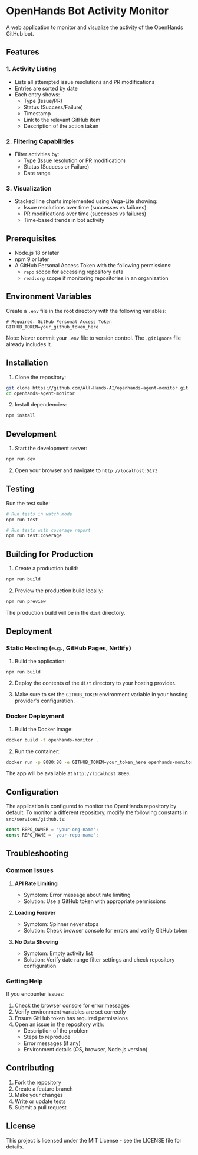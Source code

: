 # OpenHands Bot Activity Monitor

A web application to monitor and visualize the activity of the OpenHands GitHub bot.

## Features

### 1. Activity Listing
- Lists all attempted issue resolutions and PR modifications
- Entries are sorted by date
- Each entry shows:
  - Type (Issue/PR)
  - Status (Success/Failure)
  - Timestamp
  - Link to the relevant GitHub item
  - Description of the action taken

### 2. Filtering Capabilities
- Filter activities by:
  - Type (Issue resolution or PR modification)
  - Status (Success or Failure)
  - Date range

### 3. Visualization
- Stacked line charts implemented using Vega-Lite showing:
  - Issue resolutions over time (successes vs failures)
  - PR modifications over time (successes vs failures)
  - Time-based trends in bot activity

## Prerequisites

- Node.js 18 or later
- npm 9 or later
- A GitHub Personal Access Token with the following permissions:
  - `repo` scope for accessing repository data
  - `read:org` scope if monitoring repositories in an organization

## Environment Variables

Create a `.env` file in the root directory with the following variables:

```env
# Required: GitHub Personal Access Token
GITHUB_TOKEN=your_github_token_here
```

Note: Never commit your `.env` file to version control. The `.gitignore` file already includes it.

## Installation

1. Clone the repository:
```bash
git clone https://github.com/All-Hands-AI/openhands-agent-monitor.git
cd openhands-agent-monitor
```

2. Install dependencies:
```bash
npm install
```

## Development

1. Start the development server:
```bash
npm run dev
```

2. Open your browser and navigate to `http://localhost:5173`

## Testing

Run the test suite:
```bash
# Run tests in watch mode
npm run test

# Run tests with coverage report
npm run test:coverage
```

## Building for Production

1. Create a production build:
```bash
npm run build
```

2. Preview the production build locally:
```bash
npm run preview
```

The production build will be in the `dist` directory.

## Deployment

### Static Hosting (e.g., GitHub Pages, Netlify)

1. Build the application:
```bash
npm run build
```

2. Deploy the contents of the `dist` directory to your hosting provider.

3. Make sure to set the `GITHUB_TOKEN` environment variable in your hosting provider's configuration.

### Docker Deployment

1. Build the Docker image:
```bash
docker build -t openhands-monitor .
```

2. Run the container:
```bash
docker run -p 8080:80 -e GITHUB_TOKEN=your_token_here openhands-monitor
```

The app will be available at `http://localhost:8080`.

## Configuration

The application is configured to monitor the OpenHands repository by default. To monitor a different repository, modify the following constants in `src/services/github.ts`:

```typescript
const REPO_OWNER = 'your-org-name';
const REPO_NAME = 'your-repo-name';
```

## Troubleshooting

### Common Issues

1. **API Rate Limiting**
   - Symptom: Error message about rate limiting
   - Solution: Use a GitHub token with appropriate permissions

2. **Loading Forever**
   - Symptom: Spinner never stops
   - Solution: Check browser console for errors and verify GitHub token

3. **No Data Showing**
   - Symptom: Empty activity list
   - Solution: Verify date range filter settings and check repository configuration

### Getting Help

If you encounter issues:

1. Check the browser console for error messages
2. Verify environment variables are set correctly
3. Ensure GitHub token has required permissions
4. Open an issue in the repository with:
   - Description of the problem
   - Steps to reproduce
   - Error messages (if any)
   - Environment details (OS, browser, Node.js version)

## Contributing

1. Fork the repository
2. Create a feature branch
3. Make your changes
4. Write or update tests
5. Submit a pull request

## License

This project is licensed under the MIT License - see the LICENSE file for details.
```
